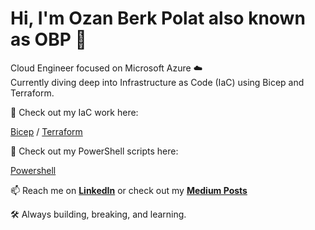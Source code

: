 # Hi, I'm Ozan Berk Polat also known as OBP 👋

Cloud Engineer focused on Microsoft Azure ☁️  
Currently diving deep into Infrastructure as Code (IaC) using Bicep and Terraform.  

📂 Check out my IaC work here:

[Bicep](https://github.com/ozanberkpolat/Bicep) / [Terraform](https://github.com/ozanberkpolat/terraform)

📂 Check out my PowerShell scripts here:

[Powershell](https://github.com/ozanberkpolat/powershell)


📫 Reach me on [**LinkedIn**](https://www.linkedin.com/in/ozan-berk-polat/) or check out my [**Medium Posts**](https://medium.com/@ozanberkpolat)  

🛠️ Always building, breaking, and learning.
